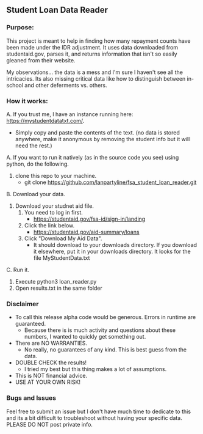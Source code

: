 ## Student Loan Data Reader

### Purpose:

This project is meant to help in finding how many repayment counts have been made under the IDR adjustment. It uses data downloaded from studentaid.gov, parses it, and returns information that isn't so easily gleaned from their website.

My observations... the data is a mess and I'm sure I haven't see all the intricacies. Its also missing critical data like how to distinguish between in-school and other deferments vs. others.

### How it works:

A. If you trust me, I have an instance running here: https://mystudentdatatxt.com/.
 - Simply copy and paste the contents of the text. (no data is stored anywhere, make it anonymous by removing the student info but it will need the rest.)

A. If you want to run it natively (as in the source code you see) using python, do the following.

1. clone this repo to your machine.
    - git clone https://github.com/lanpartyline/fsa_student_loan_reader.git

B. Download your data.

1. Download your studnet aid file.
    1. You need to log in first.
        - https://studentaid.gov/fsa-id/sign-in/landing
    2. Click the link below.
        - https://studentaid.gov/aid-summary/loans
    3. Click "Download My Aid Data".
        - It should download to your downloads directory. If you download it elsewhere, put it in your downloads directory.  It looks for the file MyStudentData.txt

C. Run it.

1. Execute python3 loan_reader.py
2. Open results.txt in the same folder

### Disclaimer

- To call this release alpha code would be generous. Errors in runtime are guaranteed.
  - Because there is is much activity and questions about these numbers, I wanted to quickly get something out.
- There are NO WARRANTIES.
  - No really, no guarantees of any kind. This is best guess from the data.
- DOUBLE CHECK the results!
  - I tried my best but this thing makes a lot of assumptions.
- This is NOT financial advice.
- USE AT YOUR OWN RISK!

### Bugs and Issues

Feel free to submit an issue but I don't have much time to dedicate to this and its a bit difficult to troubleshoot without having your specific data. PLEASE DO NOT post private info.